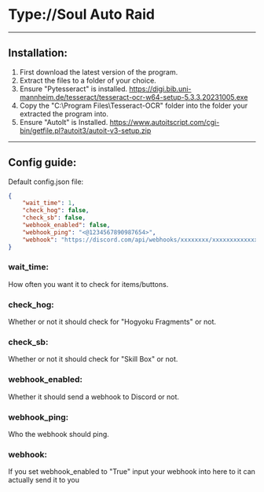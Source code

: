 # Type://Soul Auto Raid

-----------------------------------------------------------------------------------------------------------------------------------------------------------------------

## Installation:
1) First download the latest version of the program.
2) Extract the files to a folder of your choice.
3) Ensure "Pytesseract" is installed. https://digi.bib.uni-mannheim.de/tesseract/tesseract-ocr-w64-setup-5.3.3.20231005.exe
4) Copy the "C:\Program Files\Tesseract-OCR" folder into the folder your extracted the program into.
5) Ensure "AutoIt" is Installed. https://www.autoitscript.com/cgi-bin/getfile.pl?autoit3/autoit-v3-setup.zip

-----------------------------------------------------------------------------------------------------------------------------------------------------------------------

## Config guide:

Default config.json file:
```json
{
    "wait_time": 1,
    "check_hog": false,
    "check_sb": false,
    "webhook_enabled": false,
    "webhook_ping": "<@1234567890987654>",
    "webhook": "https://discord.com/api/webhooks/xxxxxxxx/xxxxxxxxxxxxxx"
}
```

### wait_time:
How often you want it to check for items/buttons.

### check_hog:
Whether or not it should check for "Hogyoku Fragments" or not.

### check_sb:
Whether or not it should check for "Skill Box" or not.

### webhook_enabled:
Whether it should send a webhook to Discord or not.

### webhook_ping:
Who the webhook should ping.

### webhook:
If you set webhook_enabled to "True" input your webhook into here to it can actually send it to you
